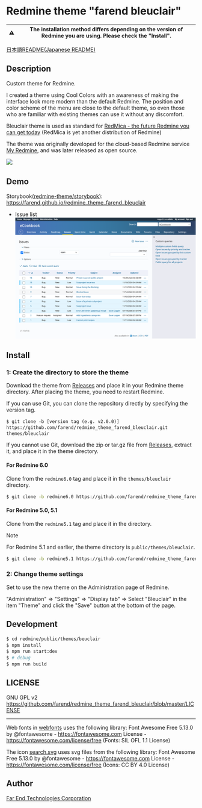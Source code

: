 # Redmine theme "farend bleuclair"

| :warning: | The installation method differs depending on the version of Redmine you are using. Please check the "Install". |
| --- | --- |

[日本語README(Japanese README)](README.ja.md)

## Description

Custom theme for Redmine.

I created a theme using Cool Colors with an awareness of making the interface look more modern than the default Redmine.
The position and color scheme of the menu are close to the default theme, so even those who are familiar with existing themes can use it without any discomfort.

Bleuclair theme is used as standard for [RedMica - the future Redmine you can get today](https://www.farend.co.jp/products/redmica/) (RedMica is yet another distribution of Redmine)

The theme was originally developed for the cloud-based Redmine service [My Redmine](https://www.redminecloud.net/), and was later released as open source.

[<img src="https://www.farend.co.jp/files/myredmine-logo/hz/myredmine-logo-hz.png" width="250">](https://www.redminecloud.net/)

## Demo

Storybook([redmine-theme/storybook](https://github.com/redmine-theme/storybook)): https://farend.github.io/redmine_theme_farend_bleuclair

- Issue list
<kbd><img src="https://github.com/farend/redmine_theme_farend_bleuclair/blob/images/issues-6.0.png" /></kbd>

## Install

### 1: Create the directory to store the theme

Download the theme from [Releases](https://github.com/farend/redmine_theme_farend_bleuclair/releases) and place it in your Redmine theme directory. After placing the theme, you need to restart Redmine.

If you can use Git, you can clone the repository directly by specifying the version tag.

```
$ git clone -b [version tag (e.g. v2.0.0)] https://github.com/farend/redmine_theme_farend_bleuclair.git themes/bleuclair
```

If you cannot use Git, download the zip or tar.gz file from [Releases](https://github.com/farend/redmine_theme_farend_bleuclair/releases), extract it, and place it in the theme directory.

#### For Redmine 6.0

Clone from the `redmine6.0` tag and place it in the `themes/bleuclair` directory.

```bash
$ git clone -b redmine6.0 https://github.com/farend/redmine_theme_farend_bleuclair.git themes/bleuclair
```

#### For Redmine 5.0, 5.1

Clone from the `redmine5.1` tag and place it in the directory.

> [!Note]
> For Redmine 5.1 and earlier, the theme directory is `public/themes/bleuclair`.

```bash
$ git clone -b redmine5.1 https://github.com/farend/redmine_theme_farend_bleuclair.git public/themes/bleuclair
```

### 2: Change theme settings

Set to use the new theme on the Administration page of Redmine.

"Administration" => "Settings" => "Display tab" => Select "Bleuclair" in the item "Theme" and click the "Save" button at the bottom of the page.

## Development

```bash
$ cd redmine/public/themes/beuclair
$ npm install
$ npm run start:dev
$ # debug
$ npm run build
```

## LICENSE

GNU GPL v2
https://github.com/farend/redmine_theme_farend_bleuclair/blob/master/LICENSE

---

Web fonts in [webfonts](src/webfonts) uses the following library:
Font Awesome Free 5.13.0 by @fontawesome - https://fontawesome.com
License - https://fontawesome.com/license/free (Fonts: SIL OFL 1.1 License)

The icon [search.svg](src/images/search.svg) uses svg files from the following library:
Font Awesome Free 5.13.0 by @fontawesome - https://fontawesome.com
License - https://fontawesome.com/license/free (Icons: CC BY 4.0 License)

## Author

[Far End Technologies Corporation](https://www.farend.co.jp/)
